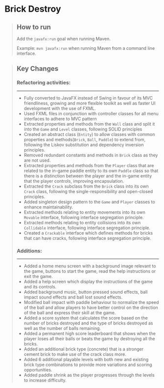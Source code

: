 # **Brick Destroy**

>## How to run
> Add the `javafx:run` goal when running Maven.
> 
> Example: `mvn javafx:run` when running Maven from a command line interface.


>## Key Changes
>
>### Refactoring activities:
>
>---
>
>- Fully converted to JavaFX instead of Swing in favour of its MVC friendliness, growing and more flexible toolkit as well as faster UI development with the use of FXML.
>- Used FXML files in conjunction with controller classes for all menu interfaces to adhere to MVC pattern 
>- Extracted properties and methods from the `Wall` class and split it into the `Game` and `Level` classes, following SOLID principles
>- Created an abstract class (`Entity`) to allow classes with common properties and methods(`Brick`, `Ball`, `Paddle`) to extend from, following the Liskov substitution and dependency inversion principles.
>- Removed redundant constants and methods in `Brick` class as they are not used.
>- Extracted properties and methods from the `Player` class that are related to the in-game paddle entity to its own `Paddle` class so that there is a distinction between the player and the in-game entity that the player controls, improving encapsulation.
>- Extracted the `Crack` subclass from the `Brick` class into its own `Crack` class, following the single-responsibility and open-closed principles.
>- Added singleton design pattern to the `Game` and `Player` classes to enhance maintainability.
>- Extracted methods relating to entity movements into its own `Movable` interface, following interface segregation principle.
>- Extracted methods relating to entity collisions into its own `Collidable` interface, following interface segregation principle.
>- Created a `Crackable` interface which defines methods for bricks that can have cracks, following interface segregation principle.
>
>### Additions:
>
>---
>
>- Added a home menu screen with a background image relevant to the game, buttons to start the game, read the help instructions or exit the game.
>- Added a help screen which display the instructions of the game and its controls.
>- Added background music, button pressed sound effects, ball impact sound effects and ball lost sound effects.
>- Modified ball impact with paddle behaviour to normalize the speed of the ball and allow players to have better control on the direction of the ball and express their skill at the game.
>- Added a score system that calculates the score based on the number of bricks destroyed and the type of bricks destroyed as well as the number of balls remaining.
>- Added a permanent high score leaderboard that shows when the player loses all their balls or beats the game by destroying all the bricks.
>- Added an additional brick type (concrete) that is a stronger cement brick to make use of the crack class more.
>- Added 6 additional playable levels with both new and existing brick type combinations to provide more variations and scoring opportunities.
>- Added paddle shrink as the player progresses through the levels to increase difficulty.
